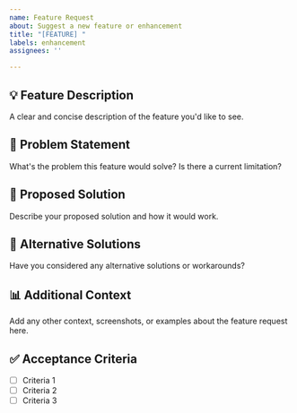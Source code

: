 ```yaml
---
name: Feature Request
about: Suggest a new feature or enhancement
title: "[FEATURE] "
labels: enhancement
assignees: ''

---
```


## 💡 Feature Description
A clear and concise description of the feature you'd like to see.

## 🎯 Problem Statement
What's the problem this feature would solve? Is there a current limitation?

## 💭 Proposed Solution
Describe your proposed solution and how it would work.

## 🔄 Alternative Solutions
Have you considered any alternative solutions or workarounds?

## 📊 Additional Context
Add any other context, screenshots, or examples about the feature request here.

## ✅ Acceptance Criteria
- [ ] Criteria 1
- [ ] Criteria 2
- [ ] Criteria 3